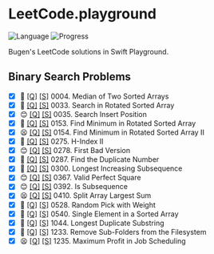 # LeetCode.playground
![Language](https://img.shields.io/badge/Language-Swift%205.3-orange.svg)
![Progress](https://img.shields.io/badge/Count-17-orange.svg)

Bugen's LeetCode solutions in Swift Playground.
## Binary Search Problems
- [X] 🔞 [[Q]](https://leetcode.com/problems/median-of-two-sorted-arrays/) [[S]](.././LeetCode.playground/Pages/4-Median%20of%20Two%20Sorted%20Arrays.xcplaygroundpage/Contents.swift) 0004. Median of Two Sorted Arrays 
- [X] 🤨 [[Q]](https://leetcode.com/problems/search-in-rotated-sorted-array/) [[S]](.././LeetCode.playground/Pages/33.%20Search%20in%20Rotated%20Sorted%20Array.xcplaygroundpage/Contents.swift) 0033. Search in Rotated Sorted Array 
- [X] 😊 [[Q]](https://leetcode.com/problems/search-insert-position/) [[S]](.././LeetCode.playground/Pages/35.%20Search%20Insert%20Position.xcplaygroundpage/Contents.swift) 0035. Search Insert Position 
- [X] 🤨 [[Q]](https://leetcode.com/problems/find-minimum-in-rotated-sorted-array/) [[S]](.././LeetCode.playground/Pages/153.%20Find%20Minimum%20in%20Rotated%20Sorted%20Array.xcplaygroundpage/Contents.swift) 0153. Find Minimum in Rotated Sorted Array 
- [X] 😫 [[Q]](https://leetcode.com/problems/find-minimum-in-rotated-sorted-array-ii/) [[S]](.././LeetCode.playground/Pages/154.%20Find%20Minimum%20in%20Rotated%20Sorted%20Array%20II.xcplaygroundpage/Contents.swift) 0154. Find Minimum in Rotated Sorted Array II 
- [X] 🤨 [[Q]](https://leetcode.com/problems/h-index-ii/) [[S]](.././LeetCode.playground/Pages/275.%20H-Index%20II.xcplaygroundpage/Contents.swift) 0275. H-Index II 
- [X] 😊 [[Q]](https://leetcode.com/problems/first-bad-version/) [[S]](.././LeetCode.playground/Pages/278-First%20Bad%20Version.xcplaygroundpage/Contents.swift) 0278. First Bad Version 
- [X] 🤨 [[Q]](https://leetcode.com/problems/find-the-duplicate-number/) [[S]](.././LeetCode.playground/Pages/287.%20Find%20the%20Duplicate%20Number.xcplaygroundpage/Contents.swift) 0287. Find the Duplicate Number 
- [X] 🔞 [[Q]](https://leetcode.com/problems/longest-increasing-subsequence/) [[S]](.././LeetCode.playground/Pages/300.%20Longest%20Increasing%20Subsequence.xcplaygroundpage/Contents.swift) 0300. Longest Increasing Subsequence 
- [X] 😊 [[Q]](https://leetcode.com/problems/valid-perfect-square/) [[S]](.././LeetCode.playground/Pages/367-Valid%20Perfect%20Square.xcplaygroundpage/Contents.swift) 0367. Valid Perfect Square 
- [X] 😊 [[Q]](https://leetcode.com/problems/is-subsequence/) [[S]](.././LeetCode.playground/Pages/392.%20Is%20Subsequence.xcplaygroundpage/Contents.swift) 0392. Is Subsequence 
- [X] 😫 [[Q]](https://leetcode.com/problems/split-array-largest-sum/) [[S]](.././LeetCode.playground/Pages/410.%20Split%20Array%20Largest%20Sum.xcplaygroundpage/Contents.swift) 0410. Split Array Largest Sum 
- [X] 🤨 [[Q]](https://leetcode.com/problems/random-pick-with-weight/) [[S]](.././LeetCode.playground/Pages/528-Random%20Pick%20with%20Weight.xcplaygroundpage/Contents.swift) 0528. Random Pick with Weight 
- [X] 🤨 [[Q]](https://leetcode.com/problems/single-element-in-a-sorted-array/) [[S]](.././LeetCode.playground/Pages/540-Single%20Element%20in%20a%20Sorted%20Array.xcplaygroundpage/Contents.swift) 0540. Single Element in a Sorted Array 
- [X] 🤬 [[Q]](https://leetcode.com/problems/longest-duplicate-substring/) [[S]](.././LeetCode.playground/Pages/1044.%20Longest%20Duplicate%20Substring.xcplaygroundpage/Contents.swift) 1044. Longest Duplicate Substring 
- [X] 🤨 [[Q]](https://leetcode.com/problems/remove-sub-folders-from-the-filesystem/) [[S]](.././LeetCode.playground/Pages/1233.%20Remove%20Sub-Folders%20from%20the%20Filesystem.xcplaygroundpage/Contents.swift) 1233. Remove Sub-Folders from the Filesystem 
- [X] 😫 [[Q]](https://leetcode.com/problems/maximum-profit-in-job-scheduling/) [[S]](.././LeetCode.playground/Pages/1235.%20Maximum%20Profit%20in%20Job%20Scheduling.xcplaygroundpage/Contents.swift) 1235. Maximum Profit in Job Scheduling 
